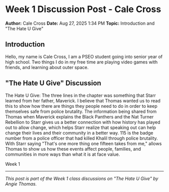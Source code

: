# Week 1 Discussion Post - Cale Cross

**Author:** Cale Cross
**Date:** Aug 27, 2025 1:34 PM
**Topic:** Introduction and "The Hate U Give"

## Introduction

Hello, my name is Cale Cross, I am a PSEO student going into senior year of high school. Two things I do in my free time are playing video games with friends, and learning about outer space.

## "The Hate U Give" Discussion

The Hate U Give: The three lines in the chapter was something that Starr learned from her father, Maverick. I believe that Thomas wanted us to read this to show how there are things they people need to do in order to keep themselves safe from police brutality. The information being shared from Thomas when Maverick explains the Black Panthers and the Nat Turner Rebellion to Starr gives us a better connection with how history has played out to allow change, which helps Starr realize that speaking out can help change their lives and their community in a better way. 115 is the badge number from a police officer that had killed Khalil through police brutality. With Starr saying "That's one more thing one fifteen takes from me," allows Thomas to show us how these events affect people, families, and communities in more ways than what it is at face value.




Week 1

---

*This post is part of the Week 1 class discussions on "The Hate U Give" by Angie Thomas.*
